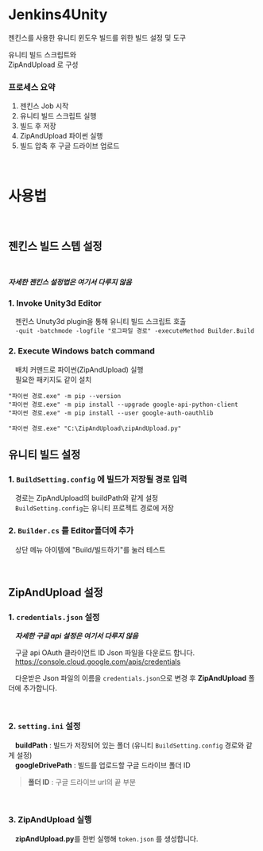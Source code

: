 # Jenkins4Unity

젠킨스를 사용한 유니티 윈도우 빌드를 위한 빌드 설정 및 도구

유니티 빌드 스크립트와  
ZipAndUpload 로 구성


### 프로세스 요약

1. 젠킨스 Job 시작
2. 유니티 빌드 스크립트 실행
3. 빌드 후 저장
4. ZipAndUpload 파이썬 실행
5. 빌드 압축 후 구글 드라이브 업로드


<br/>

# 사용법

<br/>

## 젠킨스 빌드 스텝 설정

<br/>

***자세한 젠킨스 설정법은 여기서 다루지 않음***

### 1. Invoke Unity3d Editor

 젠킨스 Unuty3d plugin을 통해 유니티 빌드 스크립트 호출  
  `-quit -batchmode -logfile "로그파일 경로" -executeMethod Builder.Build`
 
### 2. Execute Windows batch command

 배치 커맨드로 파이썬(ZipAndUpload) 실행  
 필요한 패키지도 같이 설치

 ```
"파이썬 경로.exe" -m pip --version
"파이썬 경로.exe" -m pip install --upgrade google-api-python-client
"파이썬 경로.exe" -m pip install --user google-auth-oauthlib

"파이썬 경로.exe" "C:\ZipAndUpload\zipAndUpload.py" 
 ```

## 유니티 빌드 설정

### 1. `BuildSetting.config` 에 빌드가 저장될 경로 입력
 경로는 ZipAndUpload의 buildPath와 같게 설정  
 `BuildSetting.config`는 유니티 프로젝트 경로에 저장
 
### 2. `Builder.cs` 를 Editor폴더에 추가
 상단 메뉴 아이템에 "Build/빌드하기"를 눌러 테스트

<br/>

## ZipAndUpload 설정

### 1. `credentials.json` 설정

 ***자세한 구글 api 설정은 여기서 다루지 않음***

 구글 api OAuth 클라이언트 ID Json 파일을 다운로드 합니다.  
 <https://console.cloud.google.com/apis/credentials>

 다운받은 Json 파일의 이름을 `credentials.json`으로 변경 후 **ZipAndUpload** 폴더에 추가합니다.

<br/>

### 2. `setting.ini` 설정

 **buildPath** : 빌드가 저장되어 있는 폴더 (유니티 `BuildSetting.config` 경로와 같게 설정)  
 **googleDrivePath** : 빌드를 업로드할 구글 드라이브 폴더 ID

> **폴더 ID** : 구글 드라이브 url의 끝 부분


<br/>

### 3. ZipAndUpload 실행 

 **zipAndUpload.py**를 한번 실행해 `token.json` 를 생성합니다.

